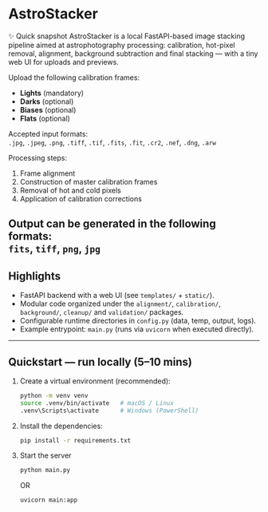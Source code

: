 # AstroStacker

✨ Quick snapshot
AstroStacker is a local FastAPI-based image stacking pipeline aimed at astrophotography processing: calibration, hot-pixel removal, alignment, background subtraction and final stacking — with a tiny web UI for uploads and previews.

Upload the following calibration frames:  
- **Lights** (mandatory)  
- **Darks** (optional)  
- **Biases** (optional)  
- **Flats** (optional)  

Accepted input formats:  
`.jpg`, `.jpeg`, `.png`, `.tiff`, `.tif`, `.fits`, `.fit`, `.cr2`, `.nef`, `.dng`, `.arw`  

Processing steps:  
1. Frame alignment  
2. Construction of master calibration frames  
3. Removal of hot and cold pixels  
4. Application of calibration corrections  

Output can be generated in the following formats:  
`fits`, `tiff`, `png`, `jpg`  
---

## Highlights
- FastAPI backend with a web UI (see `templates/` + `static/`).
- Modular code organized under the `alignment/`, `calibration/`, `background/`, `cleanup/` and `validation/` packages.
- Configurable runtime directories in `config.py` (data, temp, output, logs).
- Example entrypoint: `main.py` (runs via `uvicorn` when executed directly).

---

## Quickstart — run locally (5–10 mins)
1. Create a virtual environment (recommended):
   ```bash
   python -m venv venv
   source .venv/bin/activate   # macOS / Linux
   .venv\Scripts\activate      # Windows (PowerShell)

2. Install the dependencies:
    ```bash
    pip install -r requirements.txt

3. Start the server
    ```bash
    python main.py
    ```
    OR
    ```bash
    uvicorn main:app
    ```